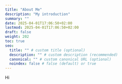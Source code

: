 ```yaml
---
title: "About Me"
description: "My introduction"
summary: ""
date: 2025-04-01T17:06:50+02:00
lastmod: 2025-04-01T17:06:50+02:00
draft: false
weight: 202
toc: true
seo:
  title: "" # custom title (optional)
  description: "" # custom description (recommended)
  canonical: "" # custom canonical URL (optional)
  noindex: false # false (default) or true
---
```


Hi

